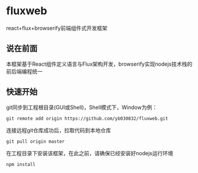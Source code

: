 # fluxweb
react+flux+browserify前端组件式开发框架
## 说在前面
本框架基于React组件定义语言与Flux架构开发，browserify实现nodejs技术栈的前后端编程统一
## 快速开始
git同步到工程根目录(GUI或Shell)，Shell模式下，Window为例：
```shell
git remote add origin https://github.com/yb030832/fluxweb.git
```
连接远程git仓库成功后，拉取代码到本地仓库
```shell
git pull origin master
```
在工程目录下安装该框架，在此之前，请确保已经安装好nodejs运行环境
```shell
npm install
```